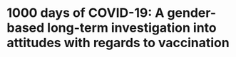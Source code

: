 # 1000 days of COVID-19: A gender-based long-term investigation into attitudes with regards to vaccination
